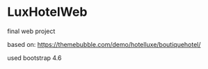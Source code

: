 # LuxHotelWeb
final web project

based on: https://themebubble.com/demo/hotelluxe/boutiquehotel/

used bootstrap 4.6
